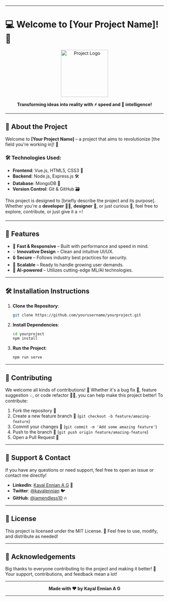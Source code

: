 
---

# 💻 Welcome to **[Your Project Name]**! 🎉

<p align="center">
  <img src="https://github.com/yourusername/yourproject/blob/main/src/assets/image.png" alt="Project Logo" width="150"/>
</p>


<p align="center">
  <b>Transforming ideas into reality with ⚡ speed and 🧠 intelligence!</b>
</p>

---

## 🚀 **About the Project**

Welcome to **[Your Project Name]** – a project that aims to revolutionize [the field you're working in]! 🌟

### 🛠 **Technologies Used:**
- **Frontend**: Vue.js, HTML5, CSS3 🎨
- **Backend**: Node.js, Express.js 🛠️
- **Database**: MongoDB 🍃
- **Version Control**: Git & GitHub 🗃️

This project is designed to [briefly describe the project and its purpose]. Whether you're a **developer** 🧑‍💻, **designer** 🎨, or just curious 👀, feel free to explore, contribute, or just give it a ⭐️!

---

## 🎯 **Features**
- 🚀 **Fast & Responsive** – Built with performance and speed in mind.
- 💡 **Innovative Design** – Clean and intuitive UI/UX.
- 🔒 **Secure** – Follows industry best practices for security.
- 🔄 **Scalable** – Ready to handle growing user demands.
- 🤖 **AI-powered** – Utilizes cutting-edge ML/AI technologies.

---

## 🛠️ **Installation Instructions**

1. **Clone the Repository**:
   ```bash
   git clone https://github.com/yourusername/yourproject.git
   ```

2. **Install Dependencies**:
   ```bash
   cd yourproject
   npm install
   ```

3. **Run the Project**:
   ```bash
   npm run serve
   ```

---

## 🧩 **Contributing**

We welcome all kinds of contributions! 🎉 Whether it's a bug fix 🐛, feature suggestion 💡, or code refactor 🧑‍💻, you can help make this project better! To contribute:

1. Fork the repository 🍴
2. Create a new feature branch 📂 (`git checkout -b feature/amazing-feature`)
3. Commit your changes 💾 (`git commit -m 'Add some amazing feature'`)
4. Push to the branch 🚀 (`git push origin feature/amazing-feature`)
5. Open a Pull Request 👋

---

## 🌟 **Support & Contact**

If you have any questions or need support, feel free to open an issue or contact me directly!

- **LinkedIn**: [Kayal Ennian A G](https://linkedin.com/in/kayalennian) 💼
- **Twitter**: [@kayalennian](https://twitter.com/kayalennian) 🐦
- **GitHub**: [@iamendless10](https://github.com/iamendless10) 🔥

---

## 📜 **License**

This project is licensed under the MIT License. 📝 Feel free to use, modify, and distribute as needed!

---

## 📣 **Acknowledgements**

Big thanks to everyone contributing to the project and making it better! 💖 Your support, contributions, and feedback mean a lot!

---

<p align="center">
  <b>Made with ❤️ by Kayal Ennian A G</b>
</p>

---
